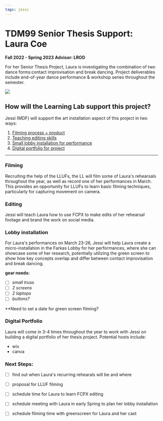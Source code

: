 ```yaml
---
tags: jessi
---
```


# TDM99 Senior Thesis Support: Laura Coe
**Fall 2022 - Spring 2023**
**Advisor: LROD**

For her Senior Thesis Project, Laura is investigating the combination of two dance forms:contact improvisation and break dancing. Project deliverables include end-of-year dance performance & workshop series throughout the semester. 

![](https://i.imgur.com/Vjd7bUk.jpg)


## How will the Learning Lab support this project?

Jessi (MDF) will support the art installation aspect of this project in two ways:

1. [Filming process + product](#Filming)
2. [Teaching editing skills](#Editing)
3. [Small lobby installation for performance](#Lobby-installation)
4. [Digital portfolio for project](#Digital-portfolio)

---

### Filming 

Recruiting the help of the LLUFs, the LL will film some of Laura's rehearsals throughout the year, as well as record one of her performances in March. This provides an opportunity for LLUFs to learn basic filming techniques, particularly for capturing movement on camera.

### Editing

Jessi will teach Laura how to use FCPX to make edits of her rehearsal footage and brand the work on social media.

### Lobby installation

For Laura's performances on March 23-26, Jessi will help Laura create a micro-installation in the Farkas Lobby for her performances, where she can showcase some of her research, potentially utilizing the green screen to show how key concepts overlap and differ between contact improvisation and break dancing. 

**gear needs:**
- [ ] *small truss*
- [ ] *2 screens*
- [ ] *2 laptops*
- [ ] *buttons?*

**Need to set a date for green screen filming?

### Digital Portfolio

Laura will come in 3-4 times throughout the year to work with Jessi on building a digital portfolio of her thesis project. Potential hosts include:

- wix
- canva

### Next Steps:

- [ ]  find out when Laura's recurring rehearals will be and where
- [ ]  proposal for LLUF filming
- [ ] schedule time for Laura to learn FCPX editing 
- [ ] schedule meeting with Laura in early Spring to plan her lobby installation
- [ ] schedule filming time with greenscreen for Laura and her cast



